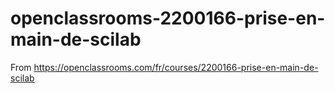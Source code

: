 # openclassrooms-2200166-prise-en-main-de-scilab
From https://openclassrooms.com/fr/courses/2200166-prise-en-main-de-scilab
